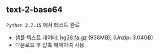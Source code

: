 ## text-2-base64

`Python 2.7.15` 에서 테스트 완료

- 샘플 텍스트 데이터: [hg38.fa.gz](http://hgdownload.cse.ucsc.edu/goldenPath/hg38/bigZips/hg38.fa.gz) (938MB), (Unzip: 3.04GB)
- 다운로드 후 압축 해제하여 사용

